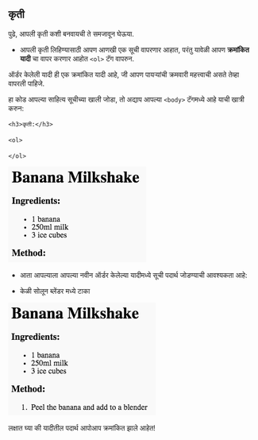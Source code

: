 ## कृती

पुढे, आपली कृती कशी बनवायची ते समजावून घेऊया.

+ आपली कृती लिहिण्यासाठी आपण आणखी एक सूची वापरणार आहात, परंतु यावेळी आपण **क्रमांकित यादी** चा वापर करणार आहोत `<ol>` टॅग वापरुन.

ऑर्डर केलेली यादी ही एक क्रमांकित यादी आहे, जी आपण पायऱ्यांची क्रमवारी महत्त्वाची असते तेव्हा वापरली पाहिजे.

हा कोड आपल्या साहित्य सूचीच्या खाली जोडा, तो अद्याप आपल्या `<body>` टॅगमध्ये आहे याची खात्री करुन:

    <h3>कृती:</h3>
    
    <ol>
    
    </ol>
    

![स्क्रीनशॉट](images/recipe-method.png)

+ आता आपल्याला आपल्या नवीन ऑर्डर केलेल्या यादीमध्ये सूची पदार्थ जोडण्याची आवश्यकता आहे:

    <li>केळी सोलून ब्लेंडर मध्ये टाका</li>
    

![स्क्रीनशॉट](images/recipe-ol.png)

लक्षात घ्या की यादीतील पदार्थ आपोआप क्रमांकित झाले आहेत!